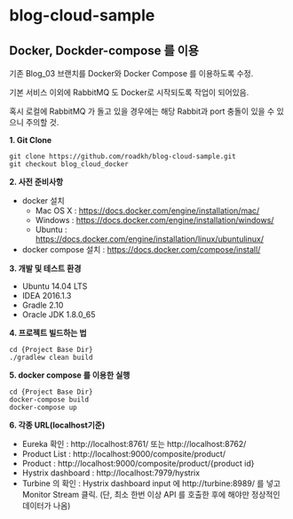 # blog-cloud-sample

## Docker, Dockder-compose 를 이용

기존 Blog_03 브랜치를 Docker와 Docker Compose 를 이용하도록 수정.

기본 서비스 이외에 RabbitMQ 도 Docker로 시작되도록 작업이 되어있음.

혹시 로컬에 RabbitMQ 가 돌고 있을 경우에는 해당 Rabbit과 port 충돌이 있을 수 있으니 주의할 것.


**1. Git Clone**

```
git clone https://github.com/roadkh/blog-cloud-sample.git
git checkout blog_cloud_docker
```

**2. 사전 준비사항**
- docker 설치
	- Mac OS X : https://docs.docker.com/engine/installation/mac/
	- Windows : https://docs.docker.com/engine/installation/windows/
	- Ubuntu : https://docs.docker.com/engine/installation/linux/ubuntulinux/
- docker compose 설치 : https://docs.docker.com/compose/install/ 

**3. 개발 및 테스트 환경**
- Ubuntu 14.04 LTS
- IDEA 2016.1.3
- Gradle 2.10
- Oracle JDK 1.8.0_65


**4. 프로젝트 빌드하는 법**

```
cd {Project Base Dir} 
./gradlew clean build
```

**5. docker compose 를 이용한 실행**

```
cd {Project Base Dir}
docker-compose build
docker-compose up
```

**6. 각종 URL(localhost기준)**

- Eureka 확인 : http://localhost:8761/ 또는 http://localhost:8762/
- Product List : http://localhost:9000/composite/product/
- Product : http://localhost:9000/composite/product/{product id}
- Hystrix dashboard : http://localhost:7979/hystrix
- Turbine 의 확인 : Hystrix dashboard input 에 http://turbine:8989/ 를 넣고 Monitor Stream 클릭. (단, 최소 한번 이상 API 를 호출한 후에 해야만 정상적인 데이터가 나옴)
